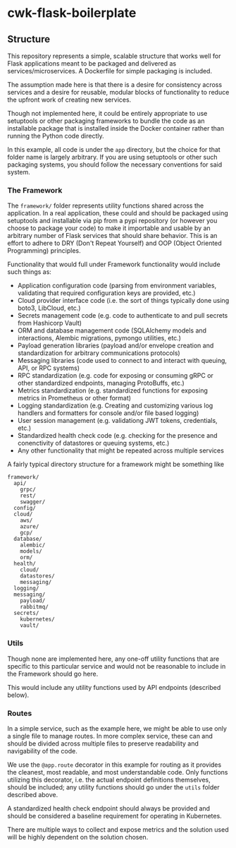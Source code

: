 # cwk-flask-boilerplate

## Structure
This repository represents a simple, scalable structure that works well for Flask applications meant to be packaged 
and delivered as services/microservices. A Dockerfile for simple packaging is included.

The assumption made here is that there is a desire for consistency across services and a desire for reusable, 
modular blocks of functionality to reduce the upfront work of creating new services.

Though not implemented here, it could be entirely appropriate to use setuptools or other packaging frameworks to 
bundle the code as an installable package that is installed inside the Docker container rather than running the 
Python code directly.

In this example, all code is under the `app` directory, but the choice for that folder name is largely arbitrary. If you are using setuptools or other such packaging systems, you should follow the necessary conventions for said system. 

### The Framework
The `framework/` folder represents utility functions shared across the application. In a real application, 
these could and should be packaged using setuptools and installable via pip from a pypi repository (or however 
you choose to package your code) to make it importable and usable by an arbitrary number of Flask services that 
should share behavior. This is an effort to adhere to DRY (Don't Repeat Yourself) and OOP (Object Oriented Programming)
principles.

Functionality that would full under Framework functionality would include such things as:
* Application configuration code (parsing from environment variables, validating that required configuration keys are provided, etc.)
* Cloud provider interface code (i.e. the sort of things typically done using boto3, LibCloud, etc.)
* Secrets management code (e.g. code to authenticate to and pull secrets from Hashicorp Vault)
* ORM and database management code (SQLAlchemy models and interactions, Alembic migrations, pymongo utilities, etc.)
* Payload generation libraries (payload and/or envelope creation and standardization for arbitrary communications protocols)
* Messaging libraries (code used to connect to and interact with queuing, API, or RPC systems)
* RPC standardization (e.g. code for exposing or consuming gRPC or other standardized endpoints, managing ProtoBuffs, etc.)
* Metrics standardization (e.g. standardized functions for exposing metrics in Prometheus or other format)
* Logging standardization (e.g. Creating and customizing various log handlers and formatters for console and/or file based logging)
* User session management (e.g. validationg JWT tokens, credentials, etc.)
* Standardized health check code (e.g. checking for the presence and conenctivity of datastores or queuing systems, etc.)
* Any other functionality that might be repeated across multiple services

A fairly typical directory structure for a framework might be something like
```
framework/
  api/
    grpc/
    rest/
    swagger/
  config/
  cloud/
    aws/
    azure/
    gcp/
  database/
    alembic/
    models/
    orm/
  health/
    cloud/
    datastores/
    messaging/
  logging/
  messaging/
    payload/
    rabbitmq/
  secrets/
    kubernetes/
    vault/
```
### Utils
Though none are implemented here, any one-off utility functions that are specific to this particular service and would not be reasonable to include in the Framework should go here.

This would include any utility functions used by API endpoints (described below).

### Routes
In a simple service, such as the example here, we might be able to use only a single file to manage routes. 
In more complex service, these can and should be divided across multiple files to preserve readability and navigability of the code. 

We use the `@app.route` decorator in this example for routing as it provides the cleanest, most readable, and most understandable code. Only functions utilizing this decorator, i.e. the actual endpoint definitions themselves, should be included; any utility functions should go under the `utils` folder described above.

A standardized health check endpoint should always be provided and should be considered a baseline requirement for operating in Kubernetes.

There are multiple ways to collect and expose metrics and the solution used will be highly dependent on the solution chosen. 

